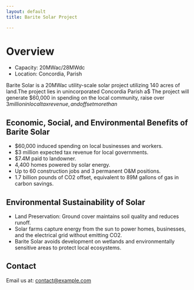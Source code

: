 ```yaml
---
layout: default
title: Barite Solar Project

---
```



# Overview

- Capacity: 20MWac/28MWdc
- Location: Concordia, Parish

Barite Solar is a 20MWac utility-scale solar project utilizing 140 acres of land.The project lies in unincorporated Concordia Parish a$
The project will generate $60,000 in spending on the local community, raise over $3 million in local tax revenue, and offset more than$

## Economic, Social, and Environmental Benefits of Barite Solar

- $60,000 induced spending on local businesses and workers.
- $3 million expected tax revenue for local governments.
- $7.4M paid to landowner.
- 4,400 homes powered by solar energy.
- Up to 60 construction jobs and 3 permanent O&M positions.
- 1.7 billion pounds of CO2 offset, equivalent to 89M gallons of gas in carbon savings.

## Environmental Sustainability of Solar
- Land Preservation: Ground cover maintains soil quality and reduces runoff.
- Solar farms capture energy from the sun to power homes, businesses, and the electrical grid without emitting CO2.
- Barite Solar avoids development on wetlands and environmentally sensitive areas to protect local ecosystems.

## Contact
Email us at: contact@example.com


